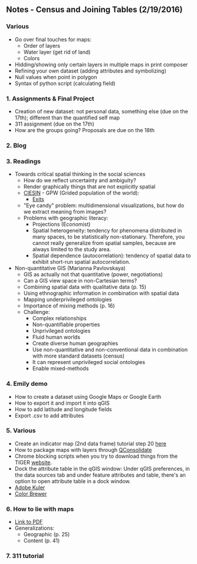 ## Notes - Census and Joining Tables (2/19/2016)

### Various
* Go over final touches for maps:
  * Order of layers
  * Water layer (get rid of land)
  * Colors
* Hidding/showing only certain layers in multiple maps in print composer
* Refining your own dataset (adding attributes and symbolizing)
* Null values when point in polygon
* Syntax of python script (calculating field)

### 1. Assignments & Final Project
* Creation of new dataset: not personal data, something else (due on the 17th); different than the quantified self map
* 311 assignment (due on the 17th)
* How are the groups going? Proposals are due on the 18th

### 2. Blog

### 3. Readings
* Towards critical spatial thinking in the social sciences
  * How do we reflect uncertainty and ambiguity?
  * Render graphically things that are not explicitly spatial
  * [CIESIN](http://www.ciesin.org/) - GPW (Grided population of the world):
    * [Exits](https://www.youtube.com/watch?v=kyMbF2uuSIw)
  *  "Eye candy" problem: multidimensional visualizations, but how do we extract meaning from images?
  * Problems with geographic literacy:
    * Projections (Economist)
    * Spatial heterogeneity: tendency for phenomena distributed in many spaces, to be statistically non-stationary. Therefore, you cannot really generalize from spatial samples, because are always limited to the study area.
    * Spatial dependence (autocorrelation): tendency of spatial data to exhibit short-run spatial autocorrelation.
* Non-quantitative GIS (Marianna Pavlovskaya)
  * GIS as actually not that quantitative (power, negotiations)
  * Can a GIS view space in non-Cartesian terms?
  * Combining spatial data with qualitative data (p. 15)
  * Using ethnographic information in combination with spatial data
  * Mapping underprivileged ontologies
  * Importance of mixing methods (p. 16)
  * Challenge:
    * Complex relationships
    * Non-quantifiable properties
    * Unprivileged ontologies
    * Fluid human worlds
    * Create diverse human geographies
    * Use non-quantitative and non-conventional data in combination with more standard datasets (census)
    * It can represent unprivileged social ontologies
    * Enable mixed-methods

### 4. Emily demo
* How to create a dataset using Google Maps or Google Earth
* How to export it and import it into qGIS
* How to add latitude and longitude fields
* Export .csv to add attributes

### 5. Various
* Create an indicator map (2nd data frame) tutorial step 20 [here](http://www.qgistutorials.com/en/docs/making_a_map.html)
* How to package maps with layers through [QConsolidate](http://plugins.qgis.org/plugins/qconsolidate/)
* Chrome blocking scripts when you try to download things from the TIGER [website](https://www.census.gov/cgi-bin/geo/shapefiles/index.php).
* Dock the attribute table in the qGIS window: Under qGIS preferences, in the data sources tab and under feature attributes and table, there's an option to open attribute table in a dock window.
* [Adobe Kuler](https://color.adobe.com)
* [Color Brewer](http://colorbrewer2.org/)

### 6. How to lie with maps
* [Link to PDF](http://trabajofindemaster.pbworks.com/f/Monmonier+M.-How+to+Lie+with+Maps.pdf)
* Generalizations:
  * Geographic (p. 25)
  * Content (p. 41)

### 7. 311 tutorial